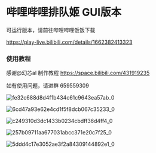 # 哔哩哔哩排队姬 GUI版本

可运行版本，请前往哔哩哔哩饭饭下载

https://play-live.bilibili.com/details/1662382413323



### 使用教程

感谢@幻芯al 制作教程
https://space.bilibili.com/431919235


如有使用问题，请进群 659559309




![fe32c688d8d4f1b434c61c9643ea57ab_0](https://github.com/RemKeeper/BiliLine_GUI/assets/78486275/d30e6b9e-93b6-460c-842e-9ca837f61d1a)

![6cd47a93e62e4cd1f5f8dcb067c35233_0](https://github.com/RemKeeper/BiliLine_GUI/assets/78486275/d9c4ee2a-6b13-42bf-9cdb-ec79f79634b2)

![c249310d3dc1433b0234cbdff36d4ff4_0](https://github.com/RemKeeper/BiliLine_GUI/assets/78486275/4ce009bc-90dc-45ea-90ed-9a02135a9210)

![257b09711aa677031abcc371e20c7f25_0](https://github.com/RemKeeper/BiliLine_GUI/assets/78486275/c603ee5e-835d-480b-ab3c-570d29dac164)

![5ddd4c17e3052ae3f2a84309144892e1_0](https://github.com/RemKeeper/BiliLine_GUI/assets/78486275/103deb70-3759-4aa3-88a6-99b9a4c6297b)
